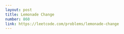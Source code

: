 ```yaml
---
layout: post
title: Lemonade Change
number: 860
link: https://leetcode.com/problems/lemonade-change
---
```

